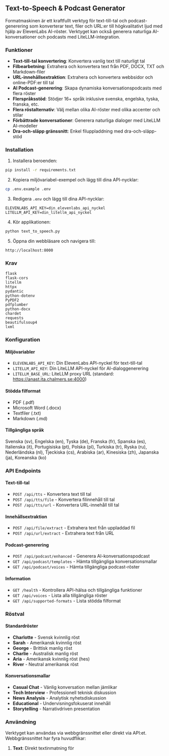 ## Text-to-Speech & Podcast Generator

Formatmaskinen är ett kraftfullt verktyg för text-till-tal och podcast-generering som konverterar text, filer och URL:er till högkvalitativt ljud med hjälp av ElevenLabs AI-röster. Verktyget kan också generera naturliga AI-konversationer och podcasts med LiteLLM-integration.

### Funktioner

- **Text-till-tal konvertering**: Konvertera vanlig text till naturligt tal
- **Filbearbetning**: Extrahera och konvertera text från PDF, DOCX, TXT och Markdown-filer
- **URL-innehållsextraktion**: Extrahera och konvertera webbsidor och online-PDF:er till tal
- **AI Podcast-generering**: Skapa dynamiska konversationspodcasts med flera röster
- **Flerspråksstöd**: Stödjer 16+ språk inklusive svenska, engelska, tyska, franska, etc.
- **Flera röstalternativ**: Välj mellan olika AI-röster med olika accenter och stilar
- **Förbättrade konversationer**: Generera naturliga dialoger med LiteLLM AI-modeller
- **Dra-och-släpp gränssnitt**: Enkel filuppladdning med dra-och-släpp-stöd

### Installation

1. Installera beroenden:
```bash
pip install -r requirements.txt
```

2. Kopiera miljövariabel-exempel och lägg till dina API-nycklar:
```bash
cp .env.example .env
```

3. Redigera `.env` och lägg till dina API-nycklar:
```
ELEVENLABS_API_KEY=din_elevenlabs_api_nyckel
LITELLM_API_KEY=din_litellm_api_nyckel
```

4. Kör applikationen:
```bash
python text_to_speech.py
```

5. Öppna din webbläsare och navigera till:
```
http://localhost:8000
```

### Krav

```
flask
flask-cors
litellm
httpx
pydantic
python-dotenv
PyPDF2
pdfplumber
python-docx
chardet
requests
beautifulsoup4
lxml
```

### Konfiguration

#### Miljövariabler

- `ELEVENLABS_API_KEY`: Din ElevenLabs API-nyckel för text-till-tal
- `LITELLM_API_KEY`: Din LiteLLM API-nyckel för AI-dialoggenerering
- `LITELLM_BASE_URL`: LiteLLM proxy URL (standard: https://anast.ita.chalmers.se:4000)

#### Stödda filformat

- PDF (.pdf)
- Microsoft Word (.docx)
- Textfiler (.txt)
- Markdown (.md)

#### Tillgängliga språk

Svenska (sv), Engelska (en), Tyska (de), Franska (fr), Spanska (es), Italienska (it), Portugisiska (pt), Polska (pl), Turkiska (tr), Ryska (ru), Nederländska (nl), Tjeckiska (cs), Arabiska (ar), Kinesiska (zh), Japanska (ja), Koreanska (ko)

### API Endpoints

#### Text-till-tal
- `POST /api/tts` - Konvertera text till tal
- `POST /api/tts/file` - Konvertera filinnehåll till tal
- `POST /api/tts/url` - Konvertera URL-innehåll till tal

#### Innehållsextraktion
- `POST /api/file/extract` - Extrahera text från uppladdad fil
- `POST /api/url/extract` - Extrahera text från URL

#### Podcast-generering
- `POST /api/podcast/enhanced` - Generera AI-konversationspodcast
- `GET /api/podcast/templates` - Hämta tillgängliga konversationsmallar
- `GET /api/podcast/voices` - Hämta tillgängliga podcast-röster

#### Information
- `GET /health` - Kontrollera API-hälsa och tillgängliga funktioner
- `GET /api/voices` - Lista alla tillgängliga röster
- `GET /api/supported-formats` - Lista stödda filformat

### Röstval

#### Standardröster
- **Charlotte** - Svensk kvinnlig röst
- **Sarah** - Amerikansk kvinnlig röst
- **George** - Brittisk manlig röst
- **Charlie** - Australisk manlig röst
- **Aria** - Amerikansk kvinnlig röst (hes)
- **River** - Neutral amerikansk röst

#### Konversationsmallar
- **Casual Chat** - Vänlig konversation mellan jämlikar
- **Tech Interview** - Professionell teknisk diskussion
- **News Analysis** - Analytisk nyhetsdiskussion
- **Educational** - Undervisningsfokuserat innehåll
- **Storytelling** - Narrativdriven presentation

### Användning

Verktyget kan användas via webbgränssnittet eller direkt via API:et. Webbgränssnittet har fyra huvudflikar:

1. **Text**: Direkt textinmatning för
